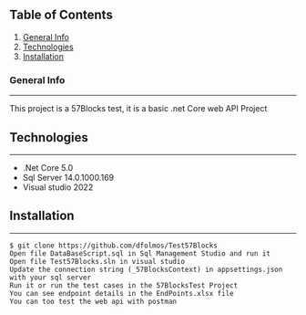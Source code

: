 ## Table of Contents
1. [General Info](#general-info)
2. [Technologies](#technologies)
3. [Installation](#installation)

### General Info
***
This project is a 57Blocks test, it is a basic .net Core web API Project 

## Technologies
***
* .Net Core 5.0
* Sql Server 14.0.1000.169
* Visual studio 2022
## Installation
***
```
$ git clone https://github.com/dfolmos/Test57Blocks
Open file DataBaseScript.sql in Sql Management Studio and run it
Open file Test57Blocks.sln in visual studio
Update the connection string (_57BlocksContext) in appsettings.json with your sql server
Run it or run the test cases in the 57BlocksTest Project 
You can see endpoint details in the EndPoints.xlsx file
You can too test the web api with postman
```

